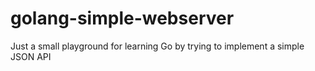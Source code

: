 # golang-simple-webserver
Just a small playground for learning Go by trying to implement a simple JSON API
